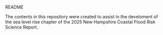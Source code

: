 README

The contents in this repository were created to assist in the develoment of the sea level rise chapter of the 2025 New Hampshire Coastal Flood Risk Science Report.
